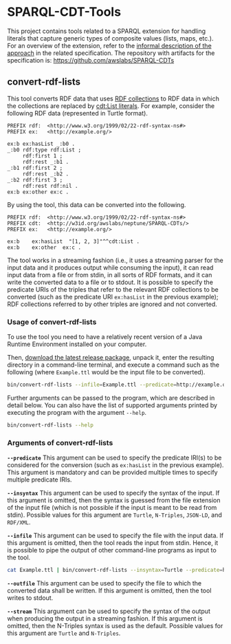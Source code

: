 # SPARQL-CDT-Tools
This project contains tools related to a SPARQL extension for handling literals that capture generic types of composite values (lists, maps, etc.). For an overview of the extension, refer to the [informal description of the approach](https://w3id.org/awslabs/neptune/SPARQL-CDTs/spec/latest.html#description) in the related specification. The repository with artifacts for the specification is: https://github.com/awslabs/SPARQL-CDTs

## convert-rdf-lists
This tool converts RDF data that uses [RDF collections](https://www.w3.org/TR/rdf-mt/#collections) to RDF data in which the collections are replaced by [cdt:List literals](https://awslabs.github.io/SPARQL-CDTs/spec/latest.html#list-datatype). For example, consider the following RDF data (represented in Turtle format).
```turtle
PREFIX rdf:  <http://www.w3.org/1999/02/22-rdf-syntax-ns#>
PREFIX ex:   <http://example.org/>

ex:b ex:hasList _:b0 .
_:b0 rdf:type rdf:List ;
     rdf:first 1 ;
     rdf:rest _:b1 .
_:b1 rdf:first 2 ;
     rdf:rest _:b2 .
_:b2 rdf:first 3 ;
     rdf:rest rdf:nil .
ex:b ex:other ex:c .
```
By using the tool, this data can be converted into the following.
```turtle
PREFIX rdf:  <http://www.w3.org/1999/02/22-rdf-syntax-ns#>
PREFIX cdt:  <http://w3id.org/awslabs/neptune/SPARQL-CDTs/>
PREFIX ex:   <http://example.org/>

ex:b    ex:hasList  "[1, 2, 3]"^^cdt:List .
ex:b    ex:other  ex:c .
```
The tool works in a streaming fashion (i.e., it uses a streaming parser for the input data and it produces output while consuming the input), it can read input data from a file or from stdin, in all sorts of RDF formats, and it can write the converted data to a file or to stdout. It is possible to specify the predicate URIs of the triples that refer to the relevant RDF collections to be converted (such as the predicate URI `ex:hasList` in the previous example); RDF collections referred to by other triples are ignored and not converted.

### Usage of convert-rdf-lists
To use the tool you need to have a relatively recent version of a Java Runtime Environment installed on your computer.

Then, [download the latest release package](https://github.com/hartig/SPARQL-CDT-Tools/releases), unpack it, enter the resulting directory in a command-line terminal, and execute a command such as the following (where `Example.ttl` would be the input file to be converted).
```bash
bin/convert-rdf-lists --infile=Example.ttl --predicate=http://example.org/hasList
```
Further arguments can be passed to the program, which are described in detail below. You can also have the list of supported arguments printed by executing the program with the argument `--help`. 
```bash
bin/convert-rdf-lists --help
```
### Arguments of convert-rdf-lists
**`--predicate`** This argument can be used to specify the predicate IRI(s) to be considered for the conversion (such as `ex:hasList` in the previous example). This argument is mandatory and can be provided multiple times to specify multiple predicate IRIs.

**`--insyntax`** This argument can be used to specify the syntax of the input. If this argument is omitted, then the syntax is guessed from the file extension of the input file (which is not possible if the input is meant to be read from stdin). Possible values for this argument are `Turtle`, `N-Triples`, `JSON-LD`, and `RDF/XML`.

**`--infile`** This argument can be used to specify the file with the input data. If this argument is omitted, then the tool reads the input from stdin. Hence, it is possible to pipe the output of other command-line programs as input to the tool.
```bash
cat Example.ttl | bin/convert-rdf-lists --insyntax=Turtle --predicate=http://example.org/hasList
```

**`--outfile`** This argument can be used to specify the file to which the converted data shall be written. If this argument is omitted, then the tool writes to stdout.

**`--stream`** This argument can be used to specify the syntax of the output when producing the output in a streaming fashion. If this argument is omitted, then the N-Triples syntax is used as the default. Possible values for this argument are `Turtle` and `N-Triples`.
